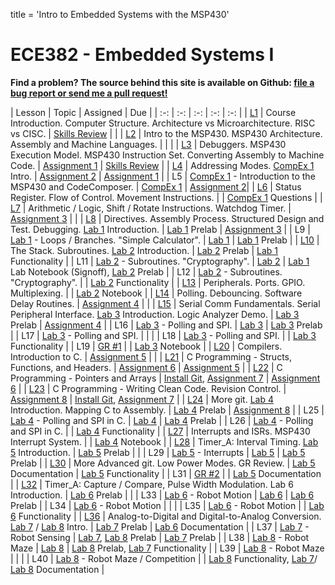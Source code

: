title = 'Intro to Embedded Systems with the MSP430'

# ECE382 - Embedded Systems I

**Find a problem?  The source behind this site is available on Github: [file a bug report or send me a pull request!](https://github.com/toddbranch/ECE382/issues)**

| Lesson | Topic | Assigned | Due |
| :-: | :-: | :-: | :-: | :-: |
| [L1](notes/L1/index.html) | Course Introduction. Computer Structure.  Architecture vs Microarchitecture.  RISC vs CISC. | [Skills Review](notes/L1/skills_review.html) | |
| [L2](notes/L2/index.html) | Intro to the MSP430.  MSP430 Architecture.  Assembly and Machine Languages. | | |
| [L3](notes/L3/index.html) | Debuggers.  MSP430 Execution Model.  MSP430 Instruction Set.  Converting Assembly to Machine Code. | [Assignment 1](notes/L3/L3_execution.html) | [Skills Review](notes/L1/skills_review.html) |
| [L4](notes/L4/index.html) | Addressing Modes.  [CompEx 1](/labs/compex1/index.html) Intro. | [Assignment 2](notes/L4/L4_addressing_modes.html) | [Assignment 1](notes/L3/L3_execution.html) |
| L5 | [CompEx 1](/labs/compex1/index.html) - Introduction to the MSP430 and CodeComposer. | [CompEx 1](/labs/compex1/index.html) | [Assignment 2](notes/L4/L4_addressing_modes.html )|
| [L6](notes/L6/index.html) | Status Register.  Flow of Control.  Movement Instructions. | | [CompEx 1](/labs/compex1/index.html) Questions |
| [L7](notes/L7/index.html) | Arithmetic / Logic, Shift / Rotate Instructions.  Watchdog Timer. | [Assignment 3](notes/L7/L7_control_flow.html) | |
| [L8](notes/L8/index.html) | Directives.  Assembly Process.  Structured Design and Test.  Debugging.  [Lab 1](/labs/lab1/index.html) Introduction. | [Lab 1](/labs/lab1/index.html) Prelab | [Assignment 3](notes/L7/L7_control_flow.html) |
| L9 | [Lab 1](/labs/lab1/index.html) - Loops / Branches.  "Simple Calculator". | [Lab 1](/labs/lab1/index.html) | [Lab 1](/labs/lab1/index.html) Prelab |
| [L10](notes/L10/index.html) | The Stack.  Subroutines.  [Lab 2](/labs/lab2/index.html) Introduction. | [Lab 2](/labs/lab2/index.html) Prelab | [Lab 1](/labs/lab1/index.html) Functionality |
| L11 | [Lab 2](/labs/lab2/index.html) - Subroutines.  "Cryptography". | [Lab 2](/labs/lab2/index.html) | [Lab 1](/labs/lab1/index.html) Lab Notebook (Signoff), [Lab 2](/labs/lab2/index.html) Prelab |
| L12 | [Lab 2](/labs/lab2/index.html) - Subroutines.  "Cryptography". | | [Lab 2](/labs/lab2/index.html) Functionality |
| [L13](notes/L13/index.html) | Peripherals. Ports.  GPIO.  Multiplexing. | | [Lab 2](/labs/lab2/index.html) Notebook |
| [L14](notes/L14/index.html) | Polling.  Debouncing.  Software Delay Routines. | [Assignment 4](notes/L14/L14_subroutines.html) | |
| [L15](notes/L15/index.html) | Serial Comm Fundamentals.  Serial Peripheral Interface.  [Lab 3](/labs/lab3/index.html) Introduction.  Logic Analyzer Demo. | [Lab 3](/labs/lab3/index.html) Prelab | [Assignment 4](notes/L14/L14_subroutines.html) |
| L16 | [Lab 3](/labs/lab3/index.html) - Polling and SPI. | [Lab 3](/labs/lab3/index.html) | [Lab 3](/labs/lab3/index.html) Prelab |
| L17 | [Lab 3](/labs/lab3/index.html) - Polling and SPI. | | |
| L18 | [Lab 3](/labs/lab3/index.html) - Polling and SPI. | | [Lab 3](/labs/lab3/index.html) Functionality |
| L19 | [GR #1](/admin/gr1_resources) | | [Lab 3](/labs/lab3/index.html) Notebook |
| [L20](notes/L20/index.html) | Compilers.  Introduction to C. | [Assignment 5](/notes/L20/L20_C_basics.html) | |
| [L21](notes/L21/index.html) | C Programming - Structs, Functions, and Headers. | [Assignment 6](/notes/L21/L21_pong.html) | [Assignment 5](/notes/L20/L20_C_basics.html) |
| [L22](notes/L22/index.html) | C Programming - Pointers and Arrays | [Install Git](notes/L22/git_install.html), [Assignment 7](/notes/L22/L22_moving_average.html) | [Assignment 6](/notes/L21/L21_pong.html) |
| [L23](notes/L23/index.html) | C Programming - Writing Clean Code.  Revision Control. | [Assignment 8](/notes/L23/L23_git.html) | [Install Git](notes/L22/git_install.html), [Assignment 7](/notes/L22/L22_moving_average.html) |
| [L24](notes/L24/index.html) | More git.  [Lab 4](/labs/lab4/index.html) Introduction.  Mapping C to Assembly. | [Lab 4](/labs/lab4/index.html) Prelab | [Assignment 8](/notes/L23/L23_git.html) |
| L25 | [Lab 4](/labs/lab4/index.html) - Polling and SPI in C. | [Lab 4](/labs/lab4/index.html) | [Lab 4](/labs/lab4/index.html) Prelab |
| L26 | [Lab 4](/labs/lab4/index.html) - Polling and SPI in C. | | [Lab 4](/labs/lab4/index.html) Functionality |
| [L27](notes/L27/index.html) | Interrupts and ISRs. MSP430 Interrupt System. | | [Lab 4](/labs/lab4/index.html) Notebook |
| [L28](notes/L28/index.html) | Timer_A: Interval Timing. [Lab 5](/labs/lab5/index.html) Introduction. | [Lab 5](/labs/lab5/index.html) Prelab | |
| L29 | [Lab 5](/labs/lab5/index.html) - Interrupts | [Lab 5](/labs/lab5/index.html) | [Lab 5](/labs/lab5/index.html) Prelab |
| [L30](notes/L30/index.html) | More Advanced git.  Low Power Modes.  GR Review. | [Lab 5](/labs/lab5/index.html) Documentation | [Lab 5](/labs/lab5/index.html) Functionality |
| L31 | [GR #2](/admin/gr2_resources) |  | [Lab 5](/labs/lab5/index.html) Documentation |
| [L32](notes/L31/index.html) | Timer_A: Capture / Compare, Pulse Width Modulation.  Lab 6 Introduction. | [Lab 6](/labs/lab6/index.html) Prelab | |
| L33 | [Lab 6](/labs/lab6/index.html) - Robot Motion | [Lab 6](/labs/lab6/index.html) | [Lab 6](/labs/lab6/index.html) Prelab |
| L34 | [Lab 6](/labs/lab6/index.html) - Robot Motion | | |
| L35 | [Lab 6](/labs/lab6/index.html) - Robot Motion | | [Lab 6](/labs/lab6/index.html) Functionality |
| [L36](notes/L36/index.html) | Analog-to-Digital and Digital-to-Analog Conversion. [Lab 7](/labs/lab7/index.html) / [Lab 8](/labs/lab8/index.html) Intro. | [Lab 7](/labs/lab7/index.html) Prelab | [Lab 6](/labs/lab6/index.html) Documentation |
| L37 | [Lab 7](/labs/lab7/index.html) - Robot Sensing | [Lab 7](/labs/lab7/index.html), [Lab 8](/labs/lab8/index.html) Prelab | [Lab 7](/labs/lab7/index.html) Prelab |
| L38 | [Lab 8](/labs/lab8/index.html) - Robot Maze | [Lab 8](/labs/lab8/index.html) | [Lab 8](/labs/lab8/index.html) Prelab, [Lab 7](/labs/lab7/index.html) Functionality |
| L39 | [Lab 8](/labs/lab8/index.html) - Robot Maze | | |
| L40 | [Lab 8](/labs/lab8/index.html) - Robot Maze / Competition | | [Lab 8](/labs/lab8/index.html) Functionality, [Lab 7](/labs/lab7/index.html)/ [Lab 8](/labs/lab8/index.html) Documentation |
